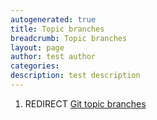 ```yaml
---
autogenerated: true
title: Topic branches
breadcrumb: Topic branches
layout: page
author: test author
categories: 
description: test description
---
```


1.  REDIRECT [Git topic branches](Git_topic_branches "wikilink")
